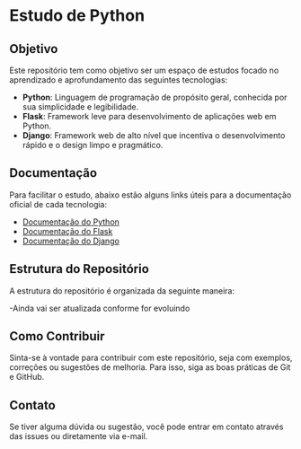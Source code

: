 # Estudo de Python

## Objetivo

Este repositório tem como objetivo ser um espaço de estudos focado no aprendizado e aprofundamento das seguintes tecnologias:

- **Python**: Linguagem de programação de propósito geral, conhecida por sua simplicidade e legibilidade.
- **Flask**: Framework leve para desenvolvimento de aplicações web em Python.
- **Django**: Framework web de alto nível que incentiva o desenvolvimento rápido e o design limpo e pragmático.


## Documentação

Para facilitar o estudo, abaixo estão alguns links úteis para a documentação oficial de cada tecnologia:

- [Documentação do Python](https://docs.python.org/3/)
- [Documentação do Flask](https://flask.palletsprojects.com/)
- [Documentação do Django](https://docs.djangoproject.com/)

## Estrutura do Repositório

A estrutura do repositório é organizada da seguinte maneira:

-Ainda vai ser atualizada conforme for evoluindo

## Como Contribuir

Sinta-se à vontade para contribuir com este repositório, seja com exemplos, correções ou sugestões de melhoria. Para isso, siga as boas práticas de Git e GitHub.

## Contato

Se tiver alguma dúvida ou sugestão, você pode entrar em contato através das issues ou diretamente via e-mail.

